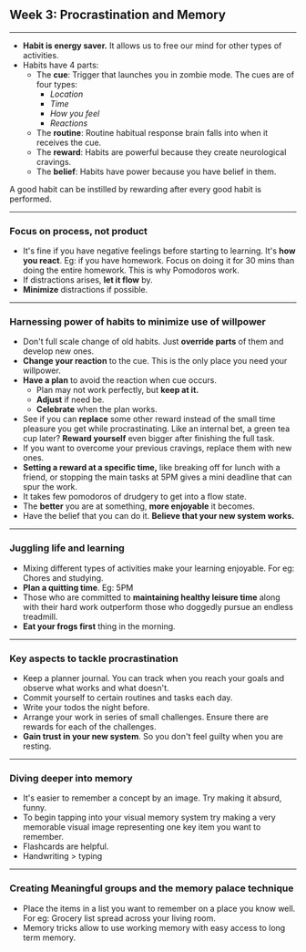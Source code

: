 ## Week 3: Procrastination and Memory 
---
+ **Habit is energy saver.** It allows us to free our mind for other types of activities.
+ Habits have 4 parts:
	- The **cue**: Trigger that launches you in zombie mode.
	The cues are of four types: 
		- *Location*
		- *Time*
		- *How you feel*
		- *Reactions*
	- The **routine**: Routine habitual response brain falls into when it      receives the cue.
	- The **reward**: Habits are powerful because they create neurological cravings. 
	- The **belief**: Habits have power because you have belief in them.

A good habit can be instilled by rewarding after every good habit is performed.

--- 
### Focus on process, not product  
+ It's fine if you have negative feelings before starting to learning. It's **how you react**. 
Eg: if you have homework. Focus on doing it for 30 mins than doing the entire homework. 
This is why Pomodoros work.
+ If distractions arises, **let it flow** by.
+ **Minimize** distractions if possible.
---
### Harnessing power of habits to minimize use of willpower  
+ Don't full scale change of old habits. Just **override parts** of them and develop new ones.
+ **Change your reaction** to the cue. This is the only place you need your willpower.
+ **Have a plan** to avoid the reaction when cue occurs.
	- Plan may not work perfectly, but **keep at it.**
	- **Adjust** if need be.
	- **Celebrate** when the plan works.
+ See if you can **replace** some other reward instead of the small time pleasure you get while procrastinating. Like an internal bet, a green tea cup later? **Reward yourself** even bigger after finishing the full task.
+ If you want to overcome your previous cravings, replace them with new ones.
+ **Setting a reward at a specific time,** like breaking off for lunch with a friend, or stopping the main tasks at 5PM gives a mini deadline that can spur the work.
+ It takes few pomodoros of drudgery to get into a flow state.
+ The **better** you are at something, **more enjoyable** it becomes.
+ Have the belief that you can do it. **Believe that your new system works.**

---
### Juggling life and learning
+ Mixing different types of activities make your learning enjoyable. For eg: Chores and studying.
+ **Plan a quitting time**. Eg: 5PM
+ Those who are committed to **maintaining healthy leisure time** along with their hard work outperform those who doggedly pursue an endless treadmill.
+ **Eat your frogs first** thing in the morning.

---
### Key aspects to tackle procrastination
+ Keep a planner journal. You can track when you reach your goals and observe what works and what doesn't.
+ Commit yourself to certain routines and tasks each day.
+ Write your todos the night before.
+ Arrange your work in series of small challenges. Ensure there are rewards for each of the challenges.
+ **Gain trust in your new system**. So you don't feel guilty when you are resting.
---
### Diving deeper into memory
+ It's easier to remember a concept by an image. Try making it absurd, funny.
+ To begin tapping into your visual memory system try making a very memorable visual image representing one key item you want to remember.
+ Flashcards are helpful. 
+ Handwriting > typing
---
### Creating Meaningful groups and the memory palace technique
+ Place the items in a list you want to remember on a place you know well.
For eg: Grocery list spread across your living room.
+ Memory tricks allow to use working memory with easy access to long term memory.